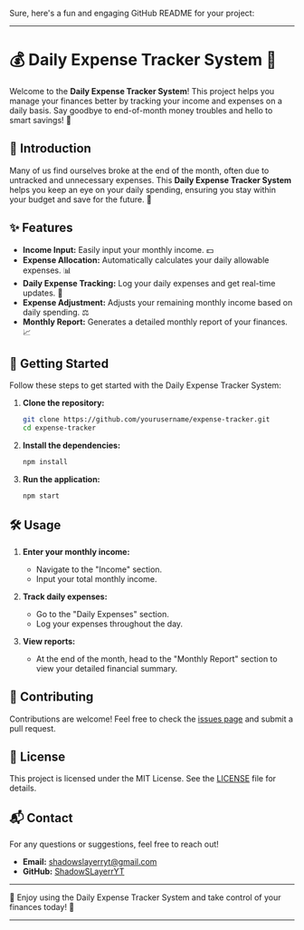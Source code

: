 Sure, here's a fun and engaging GitHub README for your project:

---

# 💰 Daily Expense Tracker System 📝

Welcome to the **Daily Expense Tracker System**! This project helps you manage your finances better by tracking your income and expenses on a daily basis. Say goodbye to end-of-month money troubles and hello to smart savings! 🚀

## 🌟 Introduction

Many of us find ourselves broke at the end of the month, often due to untracked and unnecessary expenses. This **Daily Expense Tracker System** helps you keep an eye on your daily spending, ensuring you stay within your budget and save for the future. 🏦

## ✨ Features

- **Income Input:** Easily input your monthly income. 💵
- **Expense Allocation:** Automatically calculates your daily allowable expenses. 📊
- **Daily Expense Tracking:** Log your daily expenses and get real-time updates. 📅
- **Expense Adjustment:** Adjusts your remaining monthly income based on daily spending. ⚖️
- **Monthly Report:** Generates a detailed monthly report of your finances. 📈

## 🚀 Getting Started

Follow these steps to get started with the Daily Expense Tracker System:

1. **Clone the repository:**
    ```bash
    git clone https://github.com/yourusername/expense-tracker.git
    cd expense-tracker
    ```

2. **Install the dependencies:**
    ```bash
    npm install
    ```

3. **Run the application:**
    ```bash
    npm start
    ```

## 🛠️ Usage

1. **Enter your monthly income:** 
   - Navigate to the "Income" section.
   - Input your total monthly income. 

2. **Track daily expenses:**
   - Go to the "Daily Expenses" section.
   - Log your expenses throughout the day.

3. **View reports:**
   - At the end of the month, head to the "Monthly Report" section to view your detailed financial summary.

## 🤝 Contributing

Contributions are welcome! Feel free to check the [issues page](https://github.com/yourusername/expense-tracker/issues) and submit a pull request.

## 📜 License

This project is licensed under the MIT License. See the [LICENSE](LICENSE) file for details.

## 📬 Contact

For any questions or suggestions, feel free to reach out!

- **Email:** shadowslayerryt@gmail.com
- **GitHub:** [ShadowSLayerrYT](https://github.com/ShadowSLayerrYT)

---

🌟 Enjoy using the Daily Expense Tracker System and take control of your finances today! 🌟

---
